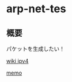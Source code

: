 # arp-net-tes

## 概要

パケットを生成したい！

[wiki ipv4](
https://ja.wikipedia.org/wiki/IPv4)

[memo](https://coffee-soldier-56f.notion.site/DHCP-122729a7cf038059ae6df9566815e9c0)
